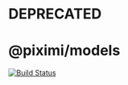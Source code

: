 # DEPRECATED

# @piximi/models

[![Build Status](https://travis-ci.org/piximi/models.svg?branch=master)](https://travis-ci.org/piximi/models)
